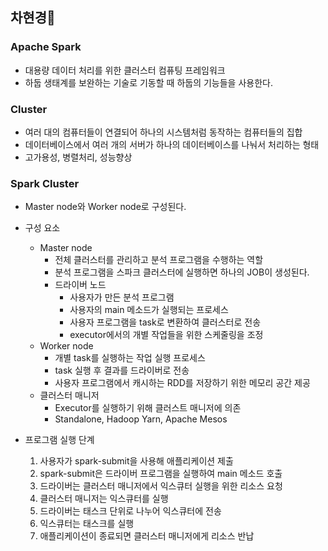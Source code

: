 ## 차현경📝

### Apache Spark

- 대용량 데이터 처리를 위한 클러스터 컴퓨팅 프레임워크
- 하둡 생태계를 보완하는 기술로 기동할 때 하둡의 기능들을 사용한다.

### Cluster

- 여러 대의 컴퓨터들이 연결되어 하나의 시스템처럼 동작하는 컴퓨터들의 집합
- 데이터베이스에서 여러 개의 서버가 하나의 데이터베이스를 나눠서 처리하는 형태
- 고가용성, 병렬처리, 성능향상

### Spark Cluster

- Master node와 Worker node로 구성된다.
- 구성 요소
    - Master node
        - 전체 클러스터를 관리하고 분석 프로그램을 수행하는 역할
        - 분석 프로그램을 스파크 클러스터에 실행하면 하나의 JOB이 생성된다.
        - 드라이버 노드
            - 사용자가 만든 분석 프로그램
            - 사용자의 main 메소드가 실행되는 프로세스
            - 사용자 프로그램을 task로 변환하여 클러스터로 전송
            - executor에서의 개별 작업들을 위한 스케줄링을 조정
    - Worker node
        - 개별 task를 실행하는 작업 실행 프로세스
        - task 실행 후 결과를 드라이버로 전송
        - 사용자 프로그램에서 캐시하는 RDD를 저장하기 위한 메모리 공간 제공
    - 클러스터 매니저
        - Executor를 실행하기 위해 클러스트 매니저에 의존
        - Standalone, Hadoop Yarn, Apache Mesos

- 프로그램 실행 단계
    1. 사용자가 spark-submit을 사용해 애플리케이션 제출
    2. spark-submit은 드라이버 프로그램을 실행하여 main 메소드 호출
    3. 드라이버는 클러스터 매니저에서 익스큐터 실행을 위한 리소스 요청
    4. 클러스터 매니저는 익스큐터를 실행
    5. 드라이버는 태스크 단위로 나누어 익스큐터에 전송
    6. 익스큐터는 태스크를 실행
    7. 애플리케이션이 종료되면 클러스터 매니저에게 리소스 반납
